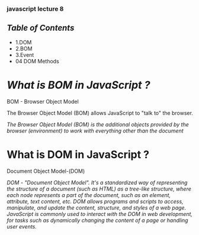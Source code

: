 ### javascript lecture 8



## *Table of Contents*
 - 1.DOM
 - 2.BOM
 - 3.Event
 - 04 DOM Methods

# *What is BOM in JavaScript ?*

BOM - Browser Object Model

The Browser Object Model (BOM) allows JavaScript to "talk to" the browser.


*The Browser Object Model (BOM) is the
additional objects provided by the
browser (environment) to work with
everything other than the document*

# What is DOM in JavaScript ?

Document Object Model-(DOM)

*DOM - "Document Object Model". It's a standardized way of representing the structure of a document
(such as HTML) as a tree-like structure, where each node represents a part of the document, such as an
element, attribute, text content, etc. DOM allows programs and scripts to access, manipulate, and
update the content, structure, and styles of a web page. JavaScript is commonly used to interact with
the DOM in web development, for tasks such as dynamically changing the content of a page or handling
user events.*


